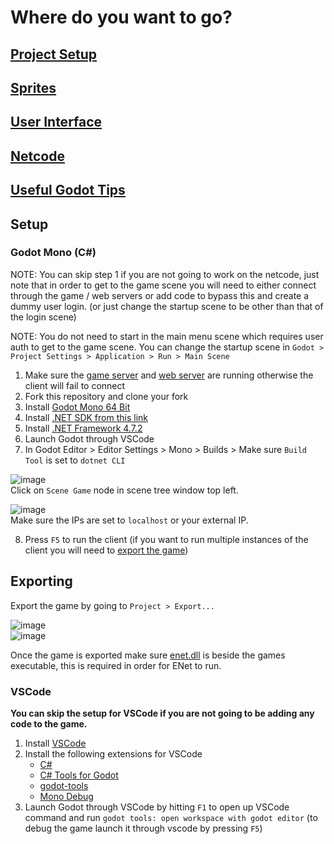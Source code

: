 # Where do you want to go?
## [Project Setup](#setup)
## [Sprites](https://github.com/Raccoons-Rise-Up/client-godot/blob/main/.github/SPRITES.md)
## [User Interface](https://github.com/Raccoons-Rise-Up/client-godot/blob/main/.github/USER_INTERFACE.md)
## [Netcode](https://github.com/Raccoons-Rise-Up/client-godot/blob/main/.github/NETWORKING.md)
## [Useful Godot Tips](https://github.com/Raccoons-Rise-Up/client-godot/blob/main/.github/GODOT_TIPS.md)

## Setup
### Godot Mono (C#)
NOTE: You can skip step 1 if you are not going to work on the netcode, just note that in order to get to the game scene you will need to either connect through the game / web servers or add code to bypass this and create a dummy user login. (or just change the startup scene to be other than that of the login scene)

NOTE: You do not need to start in the main menu scene which requires user auth to get to the game scene. You can change the startup scene in `Godot > Project Settings > Application > Run > Main Scene`
1. Make sure the [game server](https://github.com/Raccoons-Rise-Up/server/blob/main/.github/CONTRIBUTING.md#setup) and [web server](https://github.com/Raccoons-Rise-Up/website/blob/main/.github/CONTRIBUTING.md) are running otherwise the client will fail to connect
2. Fork this repository and clone your fork
3. Install [Godot Mono 64 Bit](https://godotengine.org)
4. Install [.NET SDK from this link](https://dotnet.microsoft.com/en-us/download)
5. Install [.NET Framework 4.7.2](https://duckduckgo.com/?q=.net+framework+4.7.2)
6. Launch Godot through VSCode
7. In Godot Editor > Editor Settings > Mono > Builds > Make sure `Build Tool` is set to `dotnet CLI` 

![image](https://user-images.githubusercontent.com/6277739/147781322-7aacb872-cf16-4055-b1c8-2555e7014bea.png)  
Click on `Scene Game` node in scene tree window top left.  

![image](https://user-images.githubusercontent.com/6277739/147781351-98489013-212d-4550-aa20-96131fd693d3.png)  
Make sure the IPs are set to `localhost` or your external IP.  

8. Press `F5` to run the client (if you want to run multiple instances of the client you will need to [export the game](#exporting))

## Exporting
Export the game by going to `Project > Export...`

![image](https://user-images.githubusercontent.com/6277739/147781789-02cc06e8-630c-44fa-8e82-07eb7fe977bd.png)  
![image](https://user-images.githubusercontent.com/6277739/147781833-7762fd21-e683-46e6-9faf-32f20df7ad31.png)  

Once the game is exported make sure [enet.dll](https://github.com/nxrighthere/ENet-CSharp/releases) is beside the games executable, this is required in order for ENet to run.

### VSCode
**You can skip the setup for VSCode if you are not going to be adding any code to the game.**
1. Install [VSCode](https://code.visualstudio.com)
2. Install the following extensions for VSCode
    - [C#](https://marketplace.visualstudio.com/items?itemName=ms-dotnettools.csharp)
    - [C# Tools for Godot](https://marketplace.visualstudio.com/items?itemName=neikeq.godot-csharp-vscode)
    - [godot-tools](https://marketplace.visualstudio.com/items?itemName=geequlim.godot-tools)
    - [Mono Debug](https://marketplace.visualstudio.com/items?itemName=ms-vscode.mono-debug)
3. Launch Godot through VSCode by hitting `F1` to open up VSCode command and run `godot tools: open workspace with godot editor` (to debug the game launch it through vscode by pressing `F5`)

